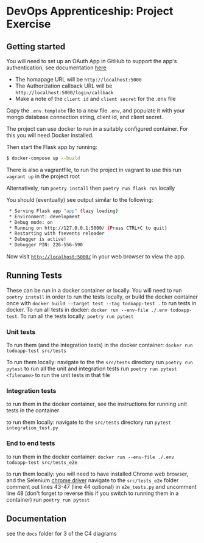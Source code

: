 # DevOps Apprenticeship: Project Exercise

## Getting started

You will need to set up an OAuth App in GitHub to support the app's authentication, see documentation [here](https://docs.github.com/en/developers/apps/building-oauth-apps/creating-an-oauth-app)
* The homapage URL will be `http://localhost:5000`
* The Authorization callback URL will be `http://localhost:5000/login/callback`
* Make a note of the `client id` and `client secret` for the .env file

Copy the `.env.template` file to a new file `.env`, and populate it with your mongo database connection string, client id, and client secret.

The project can use docker to run in a suitably configured container. For this you will need Docker installed.

Then start the Flask app by running:
```bash
$ docker-compose up --build
```

There is also a vagrantfile, to run the project in vagrant
to use this run `vagrant up` in the project root

Alternatively, run `poetry install` then `poetry run flask run` locally

You should (eventually) see output similar to the following:
```bash
 * Serving Flask app "app" (lazy loading)
 * Environment: development
 * Debug mode: on
 * Running on http://127.0.0.1:5000/ (Press CTRL+C to quit)
 * Restarting with fsevents reloader
 * Debugger is active!
 * Debugger PIN: 226-556-590
```
Now visit [`http://localhost:5000/`](http://localhost:5000/) in your web browser to view the app.

## Running Tests
These can be run in a docker container or locally. You will need to run `poetry install` in order to run the tests locally, or build the docker container once with `docker build --target test --tag todoapp-test .` to run tests in docker. 
To run all tests in docker: `docker run --env-file ./.env todoapp-test`. 
To run all the tests locally: `poetry run pytest`

### Unit tests
To run them (and the integration tests) in the docker container: `docker run todoapp-test src/tests`

To run them locally: 
navigate to the the `src/tests` directory
run `poetry run pytest` to run all the unit and integration tests
run `poetry run pytest <filename>` to run the unit tests in that file

### Integration tests
to run them in the docker container, see the instructions for running unit tests in the container

to run them locally:
navigate to the `src/tests` directory
run `pytest integration_test.py`

### End to end tests
to run them in the docker container: `docker run --env-file ./.env todoapp-test src/tests_e2e`

to run them locally:
you will need to have installed Chrome web browser, and the Selenium [chrome driver](https://chromedriver.chromium.org/downloads)
navigate to the `src/tests_e2e` folder
comment out lines 43-47 (line 44 optional) in `e2e_tests.py` and uncomment line 48 (don't forget to reverse this if you switch to running them in a container)
run `poetry run pytest`

## Documentation
see the `docs` folder for 3 of the C4 diagrams
